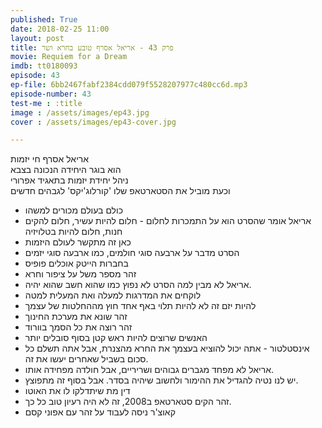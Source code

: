 ```yaml
---
published: True
date: 2018-02-25 11:00
layout: post
title: פרק 43 - אריאל אסרף טובע בחרא ושר
movie: Requiem for a Dream
imdb: tt0180093
episode: 43
ep-file: 6bb2467fabf2384cdd079f5528207977c480cc6d.mp3
episode-number: 43
test-me : :title
image : /assets/images/ep43.jpg
cover : /assets/images/ep43-cover.jpg

---
```

אריאל אסרף חי יזמות  
הוא בוגר היחידה הנכונה בצבא  
ניהל יחידת יזמות בתאגיד אפרורי  
וכעת מוביל את הסטארטאפ שלו 'קורלוג'יקס' לגבהים חדשים  

* כולם בעולם מכורים למשהו
* אריאל אומר שהסרט הוא על התמכרות לחלום - חלום להיות עשיר, חלום להקים חנות, חלום להיות בטלויזיה
* כאן זה מתקשר לעולם היזמות
* הסרט מדבר על ארבעה סוגי חולמים, כמו ארבעה סוגי יזמים
* בחברות הייטק אוכלים פופיס
* זהר מספר משל על ציפור וחרא
* אריאל לא מבין למה הסרט לא נפוץ כמו שהוא חשב שהוא יהיה.
* לוקחים את המדרגות למעלה ואת המעלית למטה
* להיות יזם זה לא להיות תלוי באף אחד חוץ מההחלטות של עצמך
* זהר שונא את מערכת החינוך
* זהר רוצה את כל הסמך בוורוד
* האנשים שרוצים להיות ראש קטן בסוף סובלים יותר
* אינסטלטור - אתה יכול להוציא בעצמך את החרא מהצנרת, אבל אתה תשלם כל סכום בשביל שאחרים יעשו את זה.
* אריאל לא מפחד מגברים גבוהים ושריריים, אבל חולדה מפחידה אותו.
* יש לנו נטיה להגדיל את ההימור ולחשוב שיהיה בסדר. אבל בסוף זה מתפוצץ.
* דין מת שיתדלקו לו את האוטו
* זהר הקים סטארטאפ ב2008, זה לא היה רעיון טוב כל כך.
* קאוצ'ר ניסה לעבוד על זהר עם אפוני קסם